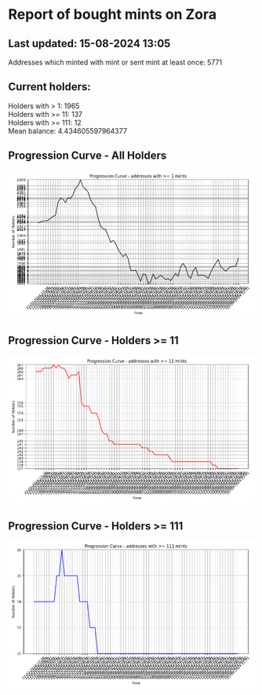 # Report of bought mints on Zora
## Last updated: 15-08-2024 13:05
Addresses which minted with mint or sent mint at least once: 5771

## Current holders:
Holders with > 1: 1965  
Holders with >= 11: 137  
Holders with >= 111: 12  
Mean balance: 4.434605597964377  

## Progression Curve - All Holders
![addresses with >= 1 mint](progression_curve_all.png)
## Progression Curve - Holders >= 11
![addresses with >= 11 mints](progression_curve_gt_11.png)
## Progression Curve - Holders >= 111
![addresses with >= 111 mints](progression_curve_gt_111.png)
